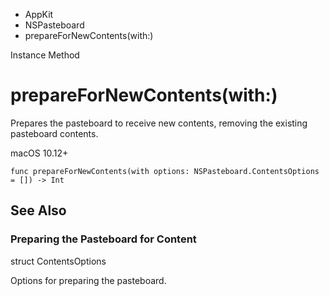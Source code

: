 

- AppKit
- NSPasteboard
-  prepareForNewContents(with:) 

Instance Method

# prepareForNewContents(with:)

Prepares the pasteboard to receive new contents, removing the existing pasteboard contents.

macOS 10.12+

``` source
func prepareForNewContents(with options: NSPasteboard.ContentsOptions = []) -> Int
```

## See Also

### Preparing the Pasteboard for Content

struct ContentsOptions

Options for preparing the pasteboard.

